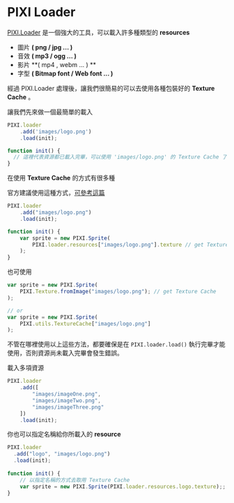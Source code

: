# PIXI Loader

[PIXI.Loader](http://pixijs.github.io/docs/PIXI.html#.loader) 是一個強大的工具，可以載入許多種類型的 **resources** 

* 圖片 **( png / jpg ... )**
* 音效 **( mp3 / ogg ... )**
* 影片 **( mp4 , webm ... ) **
* 字型 **( Bitmap font / Web font ... )**


經過 PIXI.Loader 處理後，讓我們很簡易的可以去使用各種包裝好的 **Texture Cache** 。

讓我們先來做一個最簡單的載入

```js
PIXI.loader
    .add('images/logo.png')
    .load(init);

function init() {
  // 這裡代表資源都已載入完畢，可以使用 'images/logo.png' 的 Texture Cache 了
}
```

在使用 **Texture Cache** 的方式有很多種

官方建議使用這種方式，[可參考這篇](http://www.html5gamedevs.com/topic/16019-preload-all-textures/#comment-90907)

```js
PIXI.loader
    .add("images/logo.png")
    .load(init);

function init() {
    var sprite = new PIXI.Sprite(
        PIXI.loader.resources["images/logo.png"].texture // get Texture Cache
    );
}
```
也可使用
```js
var sprite = new PIXI.Sprite(
    PIXI.Texture.fromImage("images/logo.png"); // get Texture Cache
);

// or 
var sprite = new PIXI.Sprite(
    PIXI.utils.TextureCache["images/logo.png"]
);
```

不管在哪裡使用以上這些方法，都要確保是在 `PIXI.loader.load()` 執行完畢才能使用，否則資源尚未載入完畢會發生錯誤。

載入多項資源

```js
PIXI.loader
    .add([
        "images/imageOne.png",
        "images/imageTwo.png",
        "images/imageThree.png"
    ])
    .load(init);
```

你也可以指定名稱給你所載入的 **resource**

```js
PIXI.loader
  .add("logo", "images/logo.png")
  .load(init);
 
function init() {
    // 以指定名稱的方式去取用 Texture Cache
    var sprite = new PIXI.Sprite(PIXI.loader.resources.logo.texture);;
}
```


